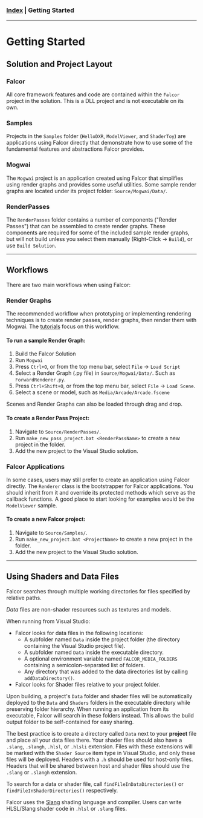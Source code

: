 ### [Index](./index.md) | Getting Started

--------

# Getting Started

## Solution and Project Layout

### Falcor
All core framework features and code are contained within the `Falcor` project in the solution. This is a DLL project and is not executable on its own. 

### Samples
Projects in the `Samples` folder (`HelloDXR`, `ModelViewer`, and `ShaderToy`) are applications using Falcor directly that demonstrate how to use some of the fundamental features and abstractions Falcor provides.

### Mogwai
The `Mogwai` project is an application created using Falcor that simplifies using render graphs and provides some useful utilities. Some sample render graphs are located under its project folder: `Source/Mogwai/Data/`.

### RenderPasses
The `RenderPasses` folder contains a number of components ("Render Passes") that can be assembled to create render graphs. These components are required for some of the included sample render graphs, but will not build unless you select them manually (Right-Click -> `Build`), or use `Build Solution`. 

-----------------------
## Workflows

There are two main workflows when using Falcor:

### Render Graphs
The recommended workflow when prototyping or implementing rendering techniques is to create render passes, render graphs, then render them with Mogwai. The [tutorials](./Tutorials/index.md) focus on this workflow.

#### To run a sample Render Graph:
1. Build the Falcor Solution
2. Run `Mogwai`
3. Press `Ctrl+O`, or from the top menu bar, select `File` -> `Load Script`
4. Select a Render Graph (.py file) in `Source/Mogwai/Data/`. Such as `ForwardRenderer.py`.
5. Press `Ctrl+Shift+O`, or from the top menu bar, select `File` -> `Load Scene`.
6. Select a scene or model, such as `Media/Arcade/Arcade.fscene`

Scenes and Render Graphs can also be loaded through drag and drop.

#### To create a Render Pass Project:
1. Navigate to `Source/RenderPasses/`.
2. Run `make_new_pass_project.bat <RenderPassName>` to create a new project in the folder.
3. Add the new project to the Visual Studio solution.

### Falcor Applications

In some cases, users may still prefer to create an application using Falcor directly. The `Renderer` class is the bootstrapper for Falcor applications. You should inherit from it and override its protected methods which serve as the callback functions. A good place to start looking for examples would be the `ModelViewer` sample.

#### To create a new Falcor project:
1. Navigate to `Source/Samples/`.
2. Run `make_new_project.bat <ProjectName>` to create a new project in the folder.
3. Add the new project to the Visual Studio solution.

-----------------------

## Using Shaders and Data Files
Falcor searches through multiple working directories for files specified by relative paths.

*Data* files are non-shader resources such as textures and models.

When running from Visual Studio:
- Falcor looks for data files in the following locations:
    - A subfolder named `Data` inside the project folder (the directory containing the Visual Studio project file).
    - A subfolder named `Data` inside the executable directory.
    - A optional environment variable named `FALCOR_MEDIA_FOLDERS` containing a semicolon-separated list of folders.
    - Any directory that was added to the data directories list by calling `addDataDirectory()`.
- Falcor looks for Shader files relative to your project folder.

Upon building, a project's `Data` folder and shader files will be automatically deployed to the `Data` and `Shaders` folders in the executable directory while preserving folder hierarchy. When running an application from its executable, Falcor will search in these folders instead. This allows the build output folder to be self-contained for easy sharing.

The best practice is to create a directory called `Data` next to your **project** file and place all your data files there. Your shader files should also have a `.slang`, `.slangh`, `.hlsl`, or `.hlsli` extension. Files with these extensions will be marked with the `Shader Source` item type in Visual Studio, and only these files will be deployed. Headers with a `.h` should be used for host-only files. Headers that will be shared between host and shader files should use the `.slang` or `.slangh` extension.

To search for a data or shader file, call `findFileInDataDirectories()` or `findFileInShaderDirectories()` respectively.

Falcor uses the [Slang](https://github.com/shader-slang/slang) shading language and compiler.
Users can write HLSL/Slang shader code in `.hlsl` or `.slang` files.

